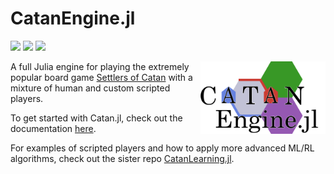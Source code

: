 # CatanEngine.jl 

[![][docs-img]][docs-url] [![][license-img]][license-url] [![][ci-img]][ci-url]

[docs-img]: https://img.shields.io/badge/docs-stable-blue.svg
[docs-url]: https://bkaperick.github.io/Catan.jl/stable/

[license-img]: https://img.shields.io/badge/License-MIT-green
[license-url]: https://github.com/bkaperick/Catan.jl/blob/master/LICENSE.md

[ci-img]: https://github.com/Bkaperick/Catan.jl/actions/workflows/CI.yaml/badge.svg
[ci-url]: https://github.com/Bkaperick/Catan.jl/actions?query=workflow%3ACI+branch%3Amaster

<img src="https://github.com/BKaperick/Catan.jl/blob/master/logos/engine_cleaned_logo.svg" data-canonical-src="https://github.com/BKaperick/Catan.jl/blob/master/logos/engine_cleaned_logo.svg" width="200" align="right" />

A full Julia engine for playing the extremely popular board game [Settlers of Catan](https://www.catan.com/) with a mixture of human and custom scripted players.

To get started with Catan.jl, check out the documentation [here](https://bkaperick.github.io/Catan.jl/).

 For examples of scripted players and how to apply more advanced ML/RL algorithms, check out the sister repo [CatanLearning.jl](https://github.com/BKaperick/CatanLearning.jl/).

